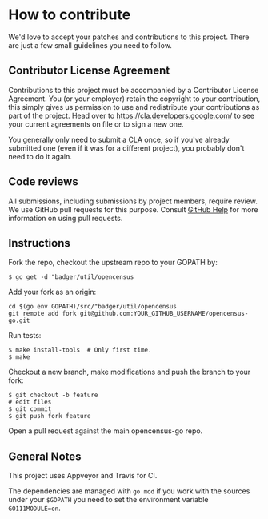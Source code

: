# How to contribute

We'd love to accept your patches and contributions to this project. There are
just a few small guidelines you need to follow.

## Contributor License Agreement

Contributions to this project must be accompanied by a Contributor License
Agreement. You (or your employer) retain the copyright to your contribution,
this simply gives us permission to use and redistribute your contributions as
part of the project. Head over to <https://cla.developers.google.com/> to see
your current agreements on file or to sign a new one.

You generally only need to submit a CLA once, so if you've already submitted one
(even if it was for a different project), you probably don't need to do it
again.

## Code reviews

All submissions, including submissions by project members, require review. We
use GitHub pull requests for this purpose. Consult [GitHub Help] for more
information on using pull requests.

[GitHub Help]: https://help.github.com/articles/about-pull-requests/

## Instructions

Fork the repo, checkout the upstream repo to your GOPATH by:

```
$ go get -d "badger/util/opencensus
```

Add your fork as an origin:

```
cd $(go env GOPATH)/src/"badger/util/opencensus
git remote add fork git@github.com:YOUR_GITHUB_USERNAME/opencensus-go.git
```

Run tests:

```
$ make install-tools  # Only first time.
$ make
```

Checkout a new branch, make modifications and push the branch to your fork:

```
$ git checkout -b feature
# edit files
$ git commit
$ git push fork feature
```

Open a pull request against the main opencensus-go repo.

## General Notes
This project uses Appveyor and Travis for CI.

The dependencies are managed with `go mod` if you work with the sources under your
`$GOPATH` you need to set the environment variable `GO111MODULE=on`.